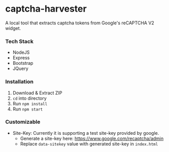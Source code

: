 # captcha-harvester
A local tool that extracts captcha tokens from Google's reCAPTCHA V2 widget.

### Tech Stack
- NodeJS  
- Express  
- Bootstrap  
- JQuery 

### Installation
1. Download & Extract ZIP
2. `cd` into directory
3. Run `npm install`
4. Run `npm start`

### Customizable
- Site-Key: Currently it is supporting a test site-key provided by google.  
  - Generate a site-key here: https://www.google.com/recaptcha/admin
  - Replace `data-sitekey` value with generated site-key in `index.html`
